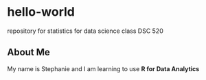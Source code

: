 # hello-world
 repository for statistics for data science class DSC 520
 ## About Me
  My name is Stephanie and I am learning to use **R for Data Analytics**
